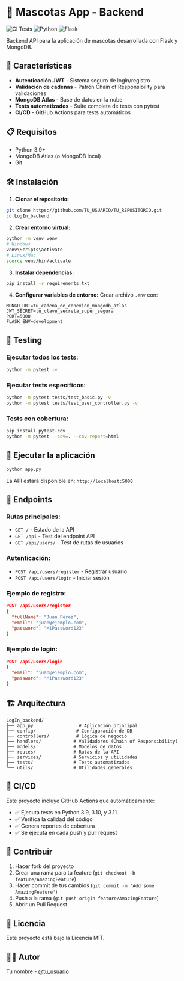 # 🐾 Mascotas App - Backend

![CI Tests](https://github.com/TU_USUARIO/TU_REPOSITORIO/workflows/CI%20Tests/badge.svg)
![Python](https://img.shields.io/badge/python-3.9%2B-blue.svg)
![Flask](https://img.shields.io/badge/flask-3.0.0-green.svg)

Backend API para la aplicación de mascotas desarrollada con Flask y MongoDB.

## 🚀 Características

- **Autenticación JWT** - Sistema seguro de login/registro
- **Validación de cadenas** - Patrón Chain of Responsibility para validaciones
- **MongoDB Atlas** - Base de datos en la nube
- **Tests automatizados** - Suite completa de tests con pytest
- **CI/CD** - GitHub Actions para tests automáticos

## 📋 Requisitos

- Python 3.9+
- MongoDB Atlas (o MongoDB local)
- Git

## 🛠️ Instalación

1. **Clonar el repositorio:**
```bash
git clone https://github.com/TU_USUARIO/TU_REPOSITORIO.git
cd LogIn_backend
```

2. **Crear entorno virtual:**
```bash
python -m venv venv
# Windows
venv\Scripts\activate
# Linux/Mac
source venv/bin/activate
```

3. **Instalar dependencias:**
```bash
pip install -r requirements.txt
```

4. **Configurar variables de entorno:**
Crear archivo `.env` con:
```env
MONGO_URI=tu_cadena_de_conexion_mongodb_atlas
JWT_SECRET=tu_clave_secreta_super_segura
PORT=5000
FLASK_ENV=development
```

## 🧪 Testing

### Ejecutar todos los tests:
```bash
python -m pytest -v
```

### Ejecutar tests específicos:
```bash
python -m pytest tests/test_basic.py -v
python -m pytest tests/test_user_controller.py -v
```

### Tests con cobertura:
```bash
pip install pytest-cov
python -m pytest --cov=. --cov-report=html
```

## 🚀 Ejecutar la aplicación

```bash
python app.py
```

La API estará disponible en: `http://localhost:5000`

## 📡 Endpoints

### Rutas principales:
- `GET /` - Estado de la API
- `GET /api` - Test del endpoint API
- `GET /api/users/` - Test de rutas de usuarios

### Autenticación:
- `POST /api/users/register` - Registrar usuario
- `POST /api/users/login` - Iniciar sesión

### Ejemplo de registro:
```json
POST /api/users/register
{
  "fullName": "Juan Pérez",
  "email": "juan@ejemplo.com",
  "password": "MiPassword123"
}
```

### Ejemplo de login:
```json
POST /api/users/login
{
  "email": "juan@ejemplo.com",
  "password": "MiPassword123"
}
```

## 🏗️ Arquitectura

```
LogIn_backend/
├── app.py                 # Aplicación principal
├── config/               # Configuración de DB
├── controllers/          # Lógica de negocio
├── handlers/            # Validadores (Chain of Responsibility)
├── models/              # Modelos de datos
├── routes/              # Rutas de la API
├── services/            # Servicios y utilidades
├── tests/               # Tests automatizados
└── utils/               # Utilidades generales
```

## 🔄 CI/CD

Este proyecto incluye GitHub Actions que automáticamente:

- ✅ Ejecuta tests en Python 3.9, 3.10, y 3.11
- ✅ Verifica la calidad del código
- ✅ Genera reportes de cobertura
- ✅ Se ejecuta en cada push y pull request

## 🤝 Contribuir

1. Hacer fork del proyecto
2. Crear una rama para tu feature (`git checkout -b feature/AmazingFeature`)
3. Hacer commit de tus cambios (`git commit -m 'Add some AmazingFeature'`)
4. Push a la rama (`git push origin feature/AmazingFeature`)
5. Abrir un Pull Request

## 📝 Licencia

Este proyecto está bajo la Licencia MIT.

## 👨‍💻 Autor

Tu nombre - [@tu_usuario](https://github.com/tu_usuario)
